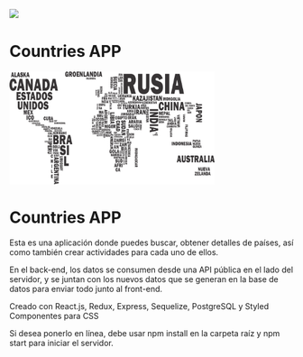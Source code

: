 <p align='left'>
    <img src='https://static.wixstatic.com/media/85087f_0d84cbeaeb824fca8f7ff18d7c9eaafd~mv2.png/v1/fill/w_160,h_30,al_c,q_85,usm_0.66_1.00_0.01/Logo_completo_Color_1PNG.webp' </img>
</p>

# Countries APP

<p align="left">
  <img height="200" src="./countries.png" />
</p>

# Countries APP
Esta es una aplicación donde puedes buscar, obtener detalles de países, así como también crear actividades para cada uno de ellos.

En el back-end, los datos se consumen desde una API pública en el lado del servidor, y se juntan con los nuevos datos que se generan en la base de datos para enviar todo junto al front-end.

Creado con React.js, Redux, Express, Sequelize, PostgreSQL y Styled Componentes para CSS

Si desea ponerlo en línea, debe usar npm install en la carpeta raíz y npm start para iniciar el servidor.

